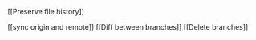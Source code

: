 

[[Preserve file history]]

[[sync origin and remote]]
[[Diff between branches]]
[[Delete branches]]

